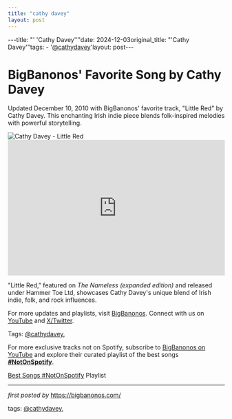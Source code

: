 ```yaml
---
title: "cathy davey"
layout: post
---
```

---title: "' 'Cathy Davey''"date: 2024-12-03original_title: "'Cathy Davey'"tags:  - '[@cathydavey](/tags/cathydavey/)'layout: post---<!-- Post Title --><h1 >BigBanonos' Favorite Song by Cathy Davey</h1> <!-- Introductory Text --><p >Updated December 10, 2010 with BigBanonos' favorite track, "Little Red" by Cathy Davey. This enchanting Irish indie piece blends folk-inspired melodies with powerful storytelling.</p> <!-- Featured Image --><div > <img src="https://m.media-amazon.com/images/I/61E+kkLRbaL._UF1000,1000_QL80_.jpg" alt="Cathy Davey - Little Red" /></div> <!-- YouTube Video Embed --><div > <iframe width="100%" height="315" src="https://www.youtube.com/embed/w3HbIBAdJ9o" title="CATHY DAVEY 'LITTLE RED' OFFICIAL MUSIC VIDEO" frameborder="0" allow="accelerometer; autoplay; clipboard-write; encrypted-media; gyroscope; picture-in-picture; web-share" referrerpolicy="strict-origin-when-cross-origin" allowfullscreen></iframe></div> <!-- Song Information --><div > <p>"Little Red," featured on *The Nameless (expanded edition)* and released under Hammer Toe Ltd, showcases Cathy Davey's unique blend of Irish indie, folk, and rock influences.</p></div> <!-- Footer Links --><div > <p>For more updates and playlists, visit <a href="https://bigbanonos.com/" target="_blank">BigBanonos</a>. Connect with us on <a href="https://www.youtube.com/[@BigBanonos](/tags/BigBanonos/)" target="_blank">YouTube</a> and <a href="https://x.com/bigbanonos" target="_blank">X/Twitter</a>.</p></div> <!-- Tags --><p >Tags: [@cathydavey](/tags/cathydavey/),</p><!--Subscribe and Playlist Links--><div>    <p>For more exclusive tracks not on Spotify, subscribe to <a href="https://www.youtube.com/[@BigBanonos](/tags/BigBanonos/)" target="_blank">BigBanonos on YouTube</a> and explore their curated playlist of the best songs <strong>[#NotOnSpotify](/tags/NotOnSpotify/)</strong>.</p>    <p><a href="https://www.youtube.com/playlist?list=PLtuNtuTatqI0kFahUCbtbfenC_ET5O_tr" target="_blank">Best Songs [#NotOnSpotify](/tags/NotOnSpotify/) Playlist<br /></a></p></div><hr /><p><em>first posted by</em> <a href="https://bigbanonos.com/" rel="noopener" target="_new">https://bigbanonos.com/</a></p><p>tags: [@cathydavey](/tags/cathydavey/),</p>